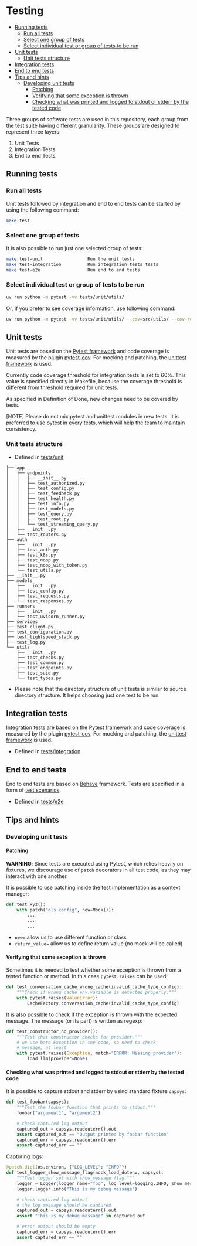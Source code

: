 # Testing

<!-- vim-markdown-toc GFM -->

* [Running tests](#running-tests)
    * [Run all tests](#run-all-tests)
    * [Select one group of tests](#select-one-group-of-tests)
    * [Select individual test or group of tests to be run](#select-individual-test-or-group-of-tests-to-be-run)
* [Unit tests](#unit-tests)
    * [Unit tests structure](#unit-tests-structure)
* [Integration tests](#integration-tests)
* [End to end tests](#end-to-end-tests)
* [Tips and hints](#tips-and-hints)
    * [Developing unit tests](#developing-unit-tests)
        * [Patching](#patching)
        * [Verifying that some exception is thrown](#verifying-that-some-exception-is-thrown)
        * [Checking what was printed and logged to stdout or stderr by the tested code](#checking-what-was-printed-and-logged-to-stdout-or-stderr-by-the-tested-code)

<!-- vim-markdown-toc -->

Three groups of software tests are used in this repository, each group from the test suite having different granularity. These groups are designed to represent three layers:

1. Unit Tests
1. Integration Tests
1. End to end Tests



## Running tests

### Run all tests

Unit tests followed by integration and end to end tests can be started by using the following command:

```bash
make test
```

### Select one group of tests

It is also possible to run just one selected group of tests:

```bash
make test-unit                 Run the unit tests
make test-integration          Run integration tests tests
make test-e2e                  Run end to end tests
```



### Select individual test or group of tests to be run

```bash
uv run python -m pytest -vv tests/unit/utils/
```

Or, if you prefer to see coverage information, use following command:

```bash
uv run python -m pytest -vv tests/unit/utils/ --cov=src/utils/ --cov-report term-missing
```


## Unit tests

Unit tests are based on the [Pytest framework](https://docs.pytest.org/en/) and code coverage is measured by the plugin [pytest-cov](https://github.com/pytest-dev/pytest-cov). For mocking and patching, the [unittest framework](https://docs.python.org/3/library/unittest.html) is used.

Currently code coverage threshold for integration tests is set to 60%. This value is specified directly in Makefile, because the coverage threshold is different from threshold required for unit tests.

As specified in Definition of Done, new changes need to be covered by tests.

[NOTE] Please do not mix pytest and unittest modules in new tests. It is preferred to use pytest in every tests, which will help the team to maintain consistency.



### Unit tests structure

* Defined in [tests/unit](https://github.com/lightspeed-core/lightspeed-stack/tree/main/tests/unit)


```
├── app
│   ├── endpoints
│   │   ├── __init__.py
│   │   ├── test_authorized.py
│   │   ├── test_config.py
│   │   ├── test_feedback.py
│   │   ├── test_health.py
│   │   ├── test_info.py
│   │   ├── test_models.py
│   │   ├── test_query.py
│   │   ├── test_root.py
│   │   └── test_streaming_query.py
│   ├── __init__.py
│   └── test_routers.py
├── auth
│   ├── __init__.py
│   ├── test_auth.py
│   ├── test_k8s.py
│   ├── test_noop.py
│   ├── test_noop_with_token.py
│   └── test_utils.py
├── __init__.py
├── models
│   ├── __init__.py
│   ├── test_config.py
│   ├── test_requests.py
│   └── test_responses.py
├── runners
│   ├── __init__.py
│   └── test_uvicorn_runner.py
├── services
├── test_client.py
├── test_configuration.py
├── test_lightspeed_stack.py
├── test_log.py
└── utils
    ├── __init__.py
    ├── test_checks.py
    ├── test_common.py
    ├── test_endpoints.py
    ├── test_suid.py
    └── test_types.py
```

* Please note that the directory structure of unit tests is similar to source directory structure. It helps choosing just one test to be run.



## Integration tests

Integration tests are based on the [Pytest framework](https://docs.pytest.org/en/) and code coverage is measured by the plugin [pytest-cov](https://github.com/pytest-dev/pytest-cov). For mocking and patching, the [unittest framework](https://docs.python.org/3/library/unittest.html) is used.

* Defined in [tests/integration](https://github.com/lightspeed-core/lightspeed-stack/tree/main/tests/integration)



## End to end tests

End to end tests are based on [Behave](https://behave.readthedocs.io/en/stable/) framework. Tests are specified in a form of [test scenarios](e2e_scenarios.md).

* Defined in [tests/e2e](https://github.com/lightspeed-core/lightspeed-stack/tree/main/tests/e2e)



## Tips and hints

### Developing unit tests

#### Patching

**WARNING**:
Since tests are executed using Pytest, which relies heavily on fixtures,
we discourage use of `patch` decorators in all test code, as they may interact with one another.

It is possible to use patching inside the test implementation as a context manager:

```python
def test_xyz():
    with patch("ols.config", new=Mock()):
        ...
        ...
        ...
```

- `new=` allow us to use different function or class
- `return_value=` allow us to define return value (no mock will be called)


#### Verifying that some exception is thrown

Sometimes it is needed to test whether some exception is thrown from a tested function or method. In this case `pytest.raises` can be used:


```python
def test_conversation_cache_wrong_cache(invalid_cache_type_config):
    """Check if wrong cache env.variable is detected properly."""
    with pytest.raises(ValueError):
        CacheFactory.conversation_cache(invalid_cache_type_config)
```

It is also possible to check if the exception is thrown with the expected message. The message (or its part) is written as regexp:

```python
def test_constructor_no_provider():
    """Test that constructor checks for provider."""
    # we use bare Exception in the code, so need to check
    # message, at least
    with pytest.raises(Exception, match="ERROR: Missing provider"):
        load_llm(provider=None)
```

#### Checking what was printed and logged to stdout or stderr by the tested code

It is possible to capture stdout and stderr by using standard fixture `capsys`:

```python
def test_foobar(capsys):
    """Test the foobar function that prints to stdout."""
    foobar("argument1", "argument2")

    # check captured log output
    captured_out = capsys.readouterr().out
    assert captured_out == "Output printed by foobar function"
    captured_err = capsys.readouterr().err
    assert captured_err == ""
```

Capturing logs:

```python
@patch.dict(os.environ, {"LOG_LEVEL": "INFO"})
def test_logger_show_message_flag(mock_load_dotenv, capsys):
    """Test logger set with show_message flag."""
    logger = Logger(logger_name="foo", log_level=logging.INFO, show_message=True)
    logger.logger.info("This is my debug message")

    # check captured log output
    # the log message should be captured
    captured_out = capsys.readouterr().out
    assert "This is my debug message" in captured_out

    # error output should be empty
    captured_err = capsys.readouterr().err
    assert captured_err == ""
```
